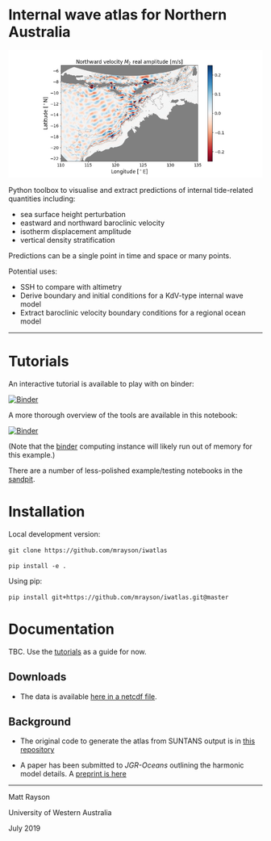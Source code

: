 # Internal wave atlas for Northern Australia		

![](docs/images/velocity_example.png)

Python toolbox to visualise and extract predictions of internal tide-related quantities including:

 - sea surface height perturbation
 - eastward and northward baroclinic velocity
 - isotherm displacement amplitude
 - vertical density stratification
 
Predictions can be a single point in time and space or many points.

Potential uses:
 
  - SSH to compare with altimetry
  - Derive boundary and initial conditions for a KdV-type internal wave model
  - Extract baroclinic velocity boundary conditions for a regional ocean model

---

# Tutorials 

An interactive tutorial is available to play with on binder:

[![Binder](https://mybinder.org/badge_logo.svg)](https://mybinder.org/v2/gh/mrayson/iwatlas/master?filepath=sandpit%2Ftutorial_iwatlas_basics.ipynb)

A more thorough overview of the tools are available in this notebook:

[![Binder](https://mybinder.org/badge_logo.svg)](https://mybinder.org/v2/gh/mrayson/iwatlas/master?filepath=sandpit%2Ftest_all_iwatlas_routines.ipynb)

(Note that the [binder](https://mybinder.org/) computing instance will likely run out of memory for this example.)

There are a number of less-polished example/testing notebooks in the [sandpit](./sandpit/).

# Installation

Local development version:

`git clone https://github.com/mrayson/iwatlas`

`pip install -e .`

Using pip:

`pip install git+https://github.com/mrayson/iwatlas.git@master`

# Documentation

TBC. Use the [tutorials](./sandpit/) as a guide for now.


## Downloads

 - The data is available [here in a netcdf file](https://cloudstor.aarnet.edu.au/plus/s/vdksw5WKFOTO0nD).

## Background

 - The original code to generate the atlas from SUNTANS output is in [this repository](https://bitbucket.org/arcoffhub/suntans-nws/src/master/)

 - A paper has been submitted to *JGR-Oceans* outlining the harmonic model details. A [preprint is here](https://www.essoar.org/doi/10.1002/essoar.10504834.1)
  

---

Matt Rayson

University of Western Australia

July 2019
